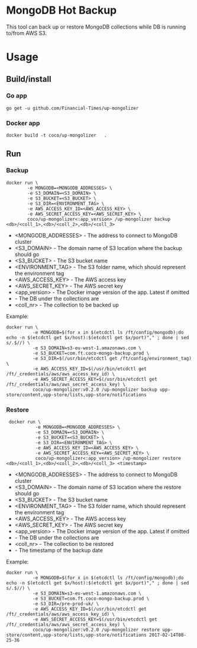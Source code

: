 # MongoDB Hot Backup

This tool can back up or restore MongoDB collections while DB is running to/from AWS S3.

# Usage
## Build/install
### Go app
```
go get -u github.com/Financial-Times/up-mongolizer
```
### Docker app
```
docker build -t coco/up-mongolizer   .
```

## Run
### Backup
```
docker run \
        -e MONGODB=<MONGODB_ADDRESSES> \
        -e S3_DOMAIN=<S3_DOMAIN> \
        -e S3_BUCKET=<S3_BUCKET> \
        -e S3_DIR=<ENVIRONMENT_TAG> \
        -e AWS_ACCESS_KEY_ID=<AWS_ACCESS_KEY> \
        -e AWS_SECRET_ACCESS_KEY=<AWS_SECRET_KEY> \
        coco/up-mongolizer<:app_version> /up-mongolizer backup <db>/<coll_1>,<db>/<coll_2>,<db>/<coll_3>
```

* <MONGODB_ADDRESSES> - The address to connect to MongoDB cluster
* <S3_DOMAIN> - The domain name of S3 location where the backup should go
* <S3_BUCKET> - The S3 bucket name
* <ENVIRONMENT_TAG> - The S3 folder name, which should represent the environment tag
* <AWS_ACCESS_KEY> - The AWS access key
* <AWS_SECRET_KEY> - The AWS secret key
* <app_version> - The Docker image version of the app. Latest if omitted
* <db> - The DB under the collections are
* <coll_nr> - The collection to be backed up

Example:
```
docker run \
          -e MONGODB=$(for x in $(etcdctl ls /ft/config/mongodb);do echo -n $(etcdctl get $x/host):$(etcdctl get $x/port)"," ; done | sed s/.$//) \
          -e S3_DOMAIN=s3-eu-west-1.amazonaws.com \
          -e S3_BUCKET=com.ft.coco-mongo-backup.prod \
          -e S3_DIR=$(/usr/bin/etcdctl get /ft/config/environment_tag) \
          -e AWS_ACCESS_KEY_ID=$(/usr/bin/etcdctl get /ft/_credentials/aws/aws_access_key_id) \
          -e AWS_SECRET_ACCESS_KEY=$(/usr/bin/etcdctl get /ft/_credentials/aws/aws_secret_access_key) \
          coco/up-mongolizer:v0.2.0 /up-mongolizer backup upp-store/content,upp-store/lists,upp-store/notifications
```


### Restore
```
 docker run \
           -e MONGODB=<MONGODB_ADDRESSES> \
           -e S3_DOMAIN=<S3_DOMAIN> \
           -e S3_BUCKET=<S3_BUCKET> \
           -e S3_DIR=<ENVIRONMENT_TAG> \
           -e AWS_ACCESS_KEY_ID=<AWS_ACCESS_KEY> \
           -e AWS_SECRET_ACCESS_KEY=<AWS_SECRET_KEY> \
           coco/up-mongolizer<:app_version> /up-mongolizer restore <db>/<coll_1>,<db>/<coll_2>,<db>/<coll_3> <timestamp>
```

* <MONGODB_ADDRESSES> - The address to connect to MongoDB cluster
* <S3_DOMAIN> - The domain name of S3 location where the restore should go
* <S3_BUCKET> - The S3 bucket name
* <ENVIRONMENT_TAG> - The S3 folder name, which should represent the environment tag
* <AWS_ACCESS_KEY> - The AWS access key
* <AWS_SECRET_KEY> - The AWS secret key
* <app_version> - The Docker image version of the app. Latest if omitted
* <db> - The DB under the collections are
* <coll_nr> - The collection to be restored
* <timestamp> - The timestamp of the backup date

Example:
```
docker run \
          -e MONGODB=$(for x in $(etcdctl ls /ft/config/mongodb);do echo -n $(etcdctl get $x/host):$(etcdctl get $x/port)"," ; done | sed s/.$//) \
          -e S3_DOMAIN=s3-eu-west-1.amazonaws.com \
          -e S3_BUCKET=com.ft.coco-mongo-backup.prod \
          -e S3_DIR=/pre-prod-uk/ \
          -e AWS_ACCESS_KEY_ID=$(/usr/bin/etcdctl get /ft/_credentials/aws/aws_access_key_id) \
          -e AWS_SECRET_ACCESS_KEY=$(/usr/bin/etcdctl get /ft/_credentials/aws/aws_secret_access_key) \
          coco/up-mongolizer:v0.2.0 /up-mongolizer restore upp-store/content,upp-store/lists,upp-store/notifications 2017-02-14T08-25-36
```
